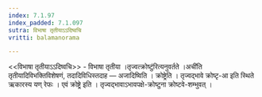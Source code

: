 ```yaml
---
index: 7.1.97
index_padded: 7.1.097
sutra: विभाषा तृतीयाऽऽदिष्वचि
vritti: balamanorama

---
```

<<विभाषा तृतीयाऽ‌ऽदिष्वचि>> - विभाषा तृतीया ।तृज्वत्क्रोष्टु॑रित्यनुवर्तते ।अची॑ति तृतीयादिविभक्तिविशेषणं, तदादिविधिस्तदाह — अजादिष्विति । क्रोष्ट्रेति । तृज्वद्भावे क्रोष्टृ-आ इति स्थिते ऋकारस्य यण् रेफः । एवं क्रोष्ट्रे इति । तृज्वद्भावाऽभावपक्षे-क्रोष्टुना क्रोष्टवे-शम्भुवत् । 